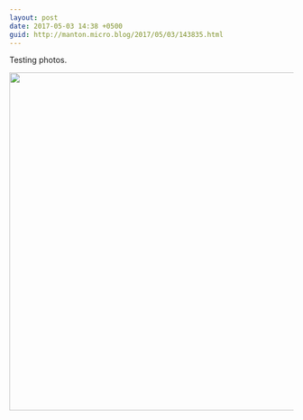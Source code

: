 ```yaml
---
layout: post
date: 2017-05-03 14:38 +0500
guid: http://manton.micro.blog/2017/05/03/143835.html
---
```

Testing photos.

<img src="http://manton.micro.blog/uploads/2017/a3bf153730.jpg" width="600" height="600" style="height: auto" />
